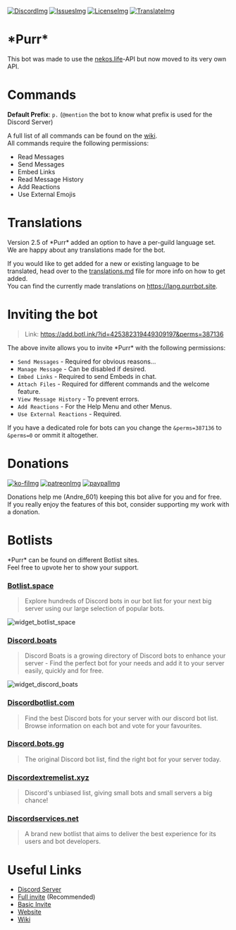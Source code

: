 <!-- Badges -->
[DiscordImg]: https://img.shields.io/discord/423771795523371019?color=%237289DA&label=Chat&logo=Discord&logoColor=white&style=plastic
[IssuesImg]: https://img.shields.io/github/issues/Andre601/PurrBot?label=Issues&logo=GitHub&style=plastic
[LicenseImg]: https://img.shields.io/github/license/Andre601/PurrBot.svg?label=License&logo=GitHub&style=plastic
[TranslateImg]: https://img.shields.io/badge/Translations-on%20Crowdin-blue?style=plastic&logo=Crowdin

[ko-fiImg]: https://img.shields.io/badge/Buy%20me%20a-Coffee-blue?logo=ko-fi&logoColor=white
[patreonImg]: https://img.shields.io/badge/Support%20me%20on-Patreon-blue?logo=patreon&logoColor=white
[paypalImg]: https://img.shields.io/badge/Donate%20with-PayPal-blue?logo=paypal&logoColor=white

<!-- Discord OAuth -->
[Full invite]: https://discord.com/oauth2/authorize?scope=bot&client_id=425382319449309197&permissions=387136
[Basic invite]: https://discord.com/oauth2/authorize?scope=bot&client_id=425382319449309197&permissions=346176

<!-- Website links -->
[Website]: https://purrbot.site
[Discord]: https://purrbot.site/discord
[Wiki]: https://docs.purrbot.site/bot
[translations]: https://lang.purrbot.site
[commands]: https://docs.purrbot.site/bot/commands

<!-- GitHub links -->
[Issues]: https://github.com/purrbot-site/PurrBot/issues
[License]: https://github.com/purrbot-site/PurrBot/blob/master/LICENSE
[translations.md]: https://github.com/purrbot-site/PurrBot/blob/master/translations.md

<!-- Other links -->
[nekos.life]: https://nekos.life

[ko-fi]: https://ko-fi.com/andre_601
[patreon]: https://patreon.com/andre_601
[paypal]: https://purrbot.site/donate

<!-- Widgets -->
[widget_botlist_space]: https://api.botlist.space/widget/425382319449309197/6  
[widget_discord_boats]: https://discord.boats/api/widget/425382319449309197

<!-- Botlists -->
[botlist_space]: https://botlist.space/bot/425382319449309197  
[discord_boats]: https://discord.boats/bot/purr  
[discordbotlist_com]: https://discordbotlist.com/bots/purr
[discord_bots_gg]: https://discord.bots.gg/bots/425382319449309197  
[discordextremelist_xyz]: https://discordextremelist.xyz/bots/purr
[discordservices.net]: https://dbot.page/purr

[![DiscordImg]][Discord] [![IssuesImg]][Issues] [![LicenseImg]][License] [![TranslateImg]][translations]

# \*Purr*
This bot was made to use the [nekos.life]-API but now moved to its very own API.

# Commands
**Default Prefix**: `p.` (`@mention` the bot to know what prefix is used for the Discord Server)

A full list of all commands can be found on the [wiki][commands].  
All commands require the following permissions:  
- Read Messages
- Send Messages
- Embed Links
- Read Message History
- Add Reactions
- Use External Emojis

# Translations
Version 2.5 of \*Purr* added an option to have a per-guild language set.  
We are happy about any translations made for the bot.

If you would like to get added for a new or existing language to be translated, head over to the [translations.md] file for more info on how to get added.  
You can find the currently made translations on https://lang.purrbot.site.

# Inviting the bot
> Link: https://add.botl.ink/?id=425382319449309197&perms=387136

The above invite allows you to invite \*Purr* with the following permissions:

- `Send Messages` - Required for obvious reasons...
- `Manage Message` - Can be disabled if desired.
- `Embed Links` - Required to send Embeds in chat.
- `Attach Files` - Required for different commands and the welcome feature.
- `View Message History` - To prevent errors.
- `Add Reactions` - For the Help Menu and other Menus.
- `Use External Reactions` - Required.

If you have a dedicated role for bots can you change the `&perms=387136` to `&perms=0` or ommit it altogether.

# Donations
[![ko-fiImg]][ko-fi] [![patreonImg]][patreon] [![paypalImg]][paypal]

Donations help me (Andre_601) keeping this bot alive for you and for free.  
If you really enjoy the features of this bot, consider supporting my work with a donation.

# Botlists
\*Purr* can be found on different Botlist sites.  
Feel free to upvote her to show your support.

### [Botlist.space][botlist_space]
> Explore hundreds of Discord bots in our bot list for your next big server using our large selection of popular bots.

![widget_botlist_space]

### [Discord.boats][discord_boats]
> Discord Boats is a growing directory of Discord bots to enhance your server - Find the perfect bot for your needs and add it to your server easily, quickly and for free.

![widget_discord_boats]

### [Discordbotlist.com][discordbotlist_com]
> Find the best Discord bots for your server with our discord bot list.
> Browse information on each bot and vote for your favourites.

### [Discord.bots.gg][discord_bots_gg]
> The original Discord bot list, find the right bot for your server today.

### [Discordextremelist.xyz][discordextremelist_xyz]
> Discord's unbiased list, giving small bots and small servers a big chance!

### [Discordservices.net]
> A brand new botlist that aims to deliver the best experience for its users and bot developers.

# Useful Links
- [Discord Server][Discord]
- [Full invite] (Recommended)
- [Basic Invite]
- [Website]
- [Wiki]
